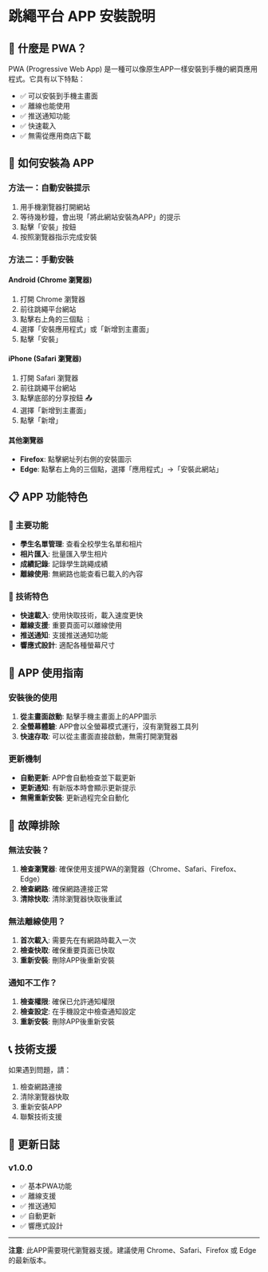 # 跳繩平台 APP 安裝說明

## 📱 什麼是 PWA？

PWA (Progressive Web App) 是一種可以像原生APP一樣安裝到手機的網頁應用程式。它具有以下特點：

- ✅ 可以安裝到手機主畫面
- ✅ 離線也能使用
- ✅ 推送通知功能
- ✅ 快速載入
- ✅ 無需從應用商店下載

## 🚀 如何安裝為 APP

### 方法一：自動安裝提示
1. 用手機瀏覽器打開網站
2. 等待幾秒鐘，會出現「將此網站安裝為APP」的提示
3. 點擊「安裝」按鈕
4. 按照瀏覽器指示完成安裝

### 方法二：手動安裝

#### Android (Chrome 瀏覽器)
1. 打開 Chrome 瀏覽器
2. 前往跳繩平台網站
3. 點擊右上角的三個點 ⋮
4. 選擇「安裝應用程式」或「新增到主畫面」
5. 點擊「安裝」

#### iPhone (Safari 瀏覽器)
1. 打開 Safari 瀏覽器
2. 前往跳繩平台網站
3. 點擊底部的分享按鈕 📤
4. 選擇「新增到主畫面」
5. 點擊「新增」

#### 其他瀏覽器
- **Firefox**: 點擊網址列右側的安裝圖示
- **Edge**: 點擊右上角的三個點，選擇「應用程式」→「安裝此網站」

## 📋 APP 功能特色

### 🎯 主要功能
- **學生名單管理**: 查看全校學生名單和相片
- **相片匯入**: 批量匯入學生相片
- **成績記錄**: 記錄學生跳繩成績
- **離線使用**: 無網路也能查看已載入的內容

### 🔧 技術特色
- **快速載入**: 使用快取技術，載入速度更快
- **離線支援**: 重要頁面可以離線使用
- **推送通知**: 支援推送通知功能
- **響應式設計**: 適配各種螢幕尺寸

## 📱 APP 使用指南

### 安裝後的使用
1. **從主畫面啟動**: 點擊手機主畫面上的APP圖示
2. **全螢幕體驗**: APP會以全螢幕模式運行，沒有瀏覽器工具列
3. **快速存取**: 可以從主畫面直接啟動，無需打開瀏覽器

### 更新機制
- **自動更新**: APP會自動檢查並下載更新
- **更新通知**: 有新版本時會顯示更新提示
- **無需重新安裝**: 更新過程完全自動化

## 🔧 故障排除

### 無法安裝？
1. **檢查瀏覽器**: 確保使用支援PWA的瀏覽器（Chrome、Safari、Firefox、Edge）
2. **檢查網路**: 確保網路連接正常
3. **清除快取**: 清除瀏覽器快取後重試

### 無法離線使用？
1. **首次載入**: 需要先在有網路時載入一次
2. **檢查快取**: 確保重要頁面已快取
3. **重新安裝**: 刪除APP後重新安裝

### 通知不工作？
1. **檢查權限**: 確保已允許通知權限
2. **檢查設定**: 在手機設定中檢查通知設定
3. **重新安裝**: 刪除APP後重新安裝

## 📞 技術支援

如果遇到問題，請：
1. 檢查網路連接
2. 清除瀏覽器快取
3. 重新安裝APP
4. 聯繫技術支援

## 🔄 更新日誌

### v1.0.0
- ✅ 基本PWA功能
- ✅ 離線支援
- ✅ 推送通知
- ✅ 自動更新
- ✅ 響應式設計

---

**注意**: 此APP需要現代瀏覽器支援。建議使用 Chrome、Safari、Firefox 或 Edge 的最新版本。 